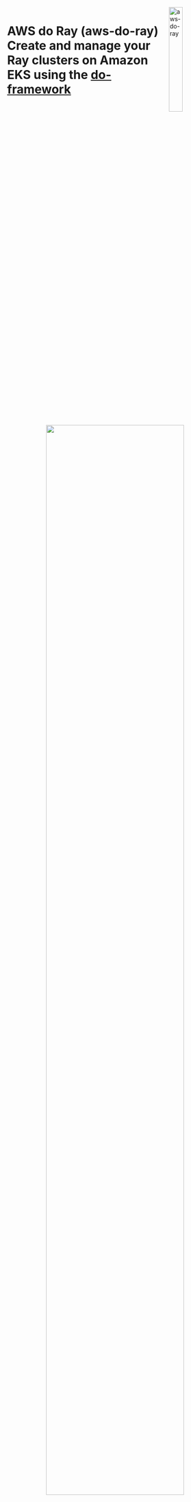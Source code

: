 <img alt="aws-do-ray" src="./img/aws-do-ray-1024.png" width="25%" align="right" />

# AWS do Ray (aws-do-ray) <br/> Create and manage your Ray clusters on Amazon EKS using the [do-framework](https://bit.ly/do-framework)

<center>
<img src="./img/architecture.png" width="80%"/>

Fig. 1 - Ray on EKS cluster sample
</center>
<br/>
<br/>


## Overview
The [`aws-do-ray`](https://bit.ly/aws-do-ray) project aims to simplify the deployment and scaling of distributed Python application using [Ray](https://www.ray.io/) on [Amazon Elastic Kubernetes Service](https://docs.aws.amazon.com/whitepapers/latest/overview-deployment-options/amazon-elastic-kubernetes-service.html) (Amazon EKS) or [Amazon SageMaker Hyperpod](https://aws.amazon.com/sagemaker/hyperpod/). While following the principles of the [do-framework](https://bit.ly/do-framework) and using the [Depend on Docker](https://github.com/iankoulski/depend-on-docker) template, it uses [Docker](https://docs.docker.com/get-docker/) to containerize all tools necessary to deploy and manage Ray clusters, jobs, and services. The `aws-do-ray` container shell is equipped with intuitive action scripts and comes pre-configured with convenient shortcuts which save extensive typing and increase productivity. This project provides a streamlined solution for administrators and developers, enabling them to focus on the task at hand, rather than infrastructure management. In summary, `aws-do-ray` is a simple, flexible, and universal DevOps solution for Ray workloads on AWS. 

## Prerequisites
The only prerequisites needed to run this project are:

* [AWS Account](https://signin.aws.amazon.com/signup?request_type=register)
* [EKS](https://bit.ly/do-eks) or [HyperPod](https://bit.ly/aws-do-hyperpod) cluster
* [Docker](https://docs.docker.com/get-docker/)

## Usage
 A typical workflow for the `aws-do-ray` project is described below.

<center>
<img src="./img/deployment.png" width="80%" />

Fig.2 - Typical workflow for the aws-do-ray project
</center>
<br/>
<br/>

To use the project, you can clone and configure it, then run the `./build.sh`, `./run.sh`, and `./exec.sh` scripts to open the `aws-do-ray` shell. Execute the `./setup-dependencies.sh` script, then from the raycluster directory execute `./raycluster-config.sh` and `./raycluster-create.sh`. Once the cluster is created, examples can be executed from the [jobs](https://github.com/aws-samples/aws-do-ray/tree/main/Container-Root/ray/raycluster/jobs) folder, submit one of the jobs using `./job-submit.sh <job-folder-name>

```bash
# Build and run container
git clone https://github.com/aws-samples/aws-do-ray
cd aws-do-ray
./config.sh
./build.sh
./run.sh
./exec.sh

# Create Ray cluster
./setup-dependencies.sh
cd raycluster
./raycluster-config.sh
./raycluster-create.sh
./raycluster-status.sh

# Run job
cd jobs
./job-submit.sh quickstart
./job-list.sh
```

## Configure

To configure your aws client, execute `aws configure` within the container shell, or outside the container, if you have aws CLI v2.x installed.

If you are not connected to an EKS cluster yet, follow the instructions [here](https://docs.aws.amazon.com/eks/latest/userguide/create-kubeconfig.html) to generate a `~/.kube/config` file. The project will automatically use the current kubernetes conext to retrieve the name of the EKS cluster it should connect to. Your current EKS cluser context can be displayed by using the following command: `kubectl config current-context`.

All configuration settings of the `aws-do-ray` project are centralized in its [`.env`](.env)) file. To review or change any of the settings, simply execute [`./config.sh`](./config.sh)).
The project automatically sets all variables, but you can manually override any of them by setting your preferred value in the `.env` file.

* AWS_REGION should match the AWS Region where the cluster is deployed.
* The AWS_EKS_CLUSTER setting should match the name of your existing EKS Cluster. 
* AWS_EKS_HYPERPOD_CLUSTER setting should match the name of your existing EKS Hyperpod Cluster
* CLUSTER_TYPE setting must either be "eks" or "hyperpod" depending on what type of cluster you are using.

To configure credentials of your aws client, run `aws configure`. Credentials you configure either on the host or in the containr will be mounted into the `aws-do-eks` container according to the `VOL_MAP` setting in [`.env`](.env). If you set the following environment variables `AWS_REGION`, `AWS_ACCESS_KEY_ID`, `AWS_SECRET_ACCESS_KEY`, and `AWS_SESSION_TOKEN`, they will be carried over into the `aws-do-ray` container when the `./run.sh` script is executed. 

## Build
This project follows the [Depend on Docker](https://github.com/iankoulski/depend-on-docker) template to build a container including all needed tools and utilities for creation and management of Ray. Please execute the [`./build.sh`](./build.sh) script to create the `aws-do-ray` container image and tag it using the registry and version tag specified in the project configuration. If desired, the image name or registry address can be modified in the project configuration file [`.env`](.env).
A pre-built `aws-do-ray` container is available on the [AWS public registry](https://gallery.ecr.aws/hpc-cloud/) 

## Run
The [`./run.sh`](./run.sh) script starts the project container. 
If you would like to run the pre-built `aws-do-ray` container, you can configure the project with `REGISTRY=public.ecr.aws/hpc-cloud/aws-do-ray`, prior to executing `./run.sh` or just execute the following command:

```bash
docker run --rm -it -v ${HOME}/.aws:/root/aws -v ${HOME}/.kube:/root/.kube --workdir /ray public.ecr.aws/hpc-cloud/aws-do-ray bash
```

## Status
To check the status of the container, execute [`./status.sh`](./status.sh). If the container is in the Exited state, it can be started with [`./start.sh`](./start.sh).

## Exec
After the container is started, use the [`./exec.sh`](./exec.sh) script to open a bash shell in the container. All necessary tools to allow creation, management, and operation of Ray are available in this shell. 

## Deploy KubeRay operator
Once you have opened the `aws-do-ray` shell you will be dropped in the [`/ray`](/Container-Root/ray/) directory where you will find the [`./setup-dependencies.sh`](/Container-Root/ray/setup-dependencies.sh) script. This deployment creates a `kuberay` namespace and a `kuberay-operator` pod in the kuberay namespace. It will then dynamically provision an FSx for Lustre volume for a shared file system in your Ray cluster. Upon successful deployment, you will have the kuberay operator pod running in the kuberay namespace, and a bound persistent volume claim (PVC) in your current namespace. To check the state of the kuberay-operator pod, use command: `kubectl -n kuberay get pods`, and to check the state of your PVC, please run `kubectl get pvc`.

### The KubeRay operator
>[!IMPORTANT]
>Please note that we advise to use `kuberay-operator` version $\geq$ 1.2.0. In this version the `raycluster_controller` was updated to support automatic eviction of Ray Pods in case of a pod failure (e.g. due to HW failure of the underlying EKS or HyperPod Node). In this case KubeRay will delete the Pod and create new Pods in the next reconciliation if necessary. This is particularly important and useful when deploying your RayCluster onto a SageMaker HyperPod cluster.

The KubeRay Operator gets deployed on the EKS cluster through the `./setup-dependencies.sh` script. KubeRay creates the following Custom Resource Definitions (CRDs): RayCluster, RayService, and RayJobs.

1. RayCluster: primary resource for managing Ray instances on Kubernetes. It represents a cluster of Ray nodes, including a head node and multiple worker nodes. The RayCluster CRD determines how the Ray nodes are set up, how they communicate, and how resources are allocated among them. The nodes in a Ray cluster manifest as pods in the EKS cluster.

3. RayJob: represents a single executable job that runs on a RayCluster. It is a higher-level abstraction used to submit tasks or batches of tasks that should be executed by the RayCluster.

5. RayService: Kubernetes resource that enables long-running Ray applications. It allows for the deployment of Ray applications that need to be exposed for external communication, typically through a service endpoint.

<center>
<img src="./img/CRDs2.png" width="80%" />

Fig.2 - Types of Ray custom resources in Kubernetes
</center>
<br/>
<br/>

The KubeRay operator relies on the Kubernetes API and works on EKS as well as HyperPod clusters with EKS support. 
A diagram showing deployment of Ray on SageMaker HyperPod is shown below.

<center>
<img src="./img/ray-hyperpod-arch.png" width="80%" />

Fig.3 - KubeRay operator deployment on SageMaker HyperPod EKS cluster
</center>
<br/>
<br/>

## Distributed training jobs
Additional information about your distributed training jobs.
1. From [Ray Documentation](https://docs.ray.io/en/latest/train/getting-started-pytorch.html), specifying a shared storage location (such as cloud storage or NFS) is optional for single-node clusters, but it is required for multi-node clusters. Using a local path will raise an error during checkpointing for multi-node clusters. This is why the [`./setup-dependencies.sh`](/Container-Root/ray/setup-dependencies.sh) script creates an FSx for Lustre volume. For other deployments, like S3 Mount point, please refer to the [`Deploy Scripts`](#deploy-scripts) section of this document. Once you have a shared storage path, use `storage_path` in the `RunConfig` of your Python training scripts to save checkpoints, logs, and model artifacts. By default, it points to your new FSx for Lustre mount.

2. Within the python code provided, you can also set num_workers to an int (the number of ray workers you are using) and use_gpu to a boolean (True or False, default is set to True). Default is num_workers=2 and use_gpu=True. 


## Create a RayCluster
Within the [`/ray`](/Container-Root/ray/) directory, you will find the [`/raycluster`](/Container-Root/ray/raycluster/) directory. This directory contains the following scripts:
- [`./raycluster-create.sh`](/Container-Root/ray/raycluster/raycluster-create.sh) : this script creates the ray cluster specified in the [`raycluster-template.yaml`](/Container-Root/ray/raycluster/raycluster-template.yaml) file. 
- [`./raycluster-delete.sh`](/Container-Root/ray/raycluster/delete-cluster.sh) : this script deletes the ray cluster specified in the [`raycluster-template.yaml`](/Container-Root/ray/raycluster/raycluster-template.yaml) file. 
- [`./raycluster-pods.sh`](/Container-Root/ray/raycluster/raycluster-pods.sh) : this script allows you to see your currently running pods(or nodes) of your raycluster.
- [`./raycluster-status.sh`](/Container-Root/ray/raycluster/raycluster-status.sh) : this script retrieves the status of your current raycluster. 
- You can run [`re`] to expose ray cluster to port :8265, and [`rh`] to hide it. This is also done automatically when needed by other scripts.
- [`./raycluster-config.sh`](/Container-Root/ray/raycluster/raycluster-config.sh) : run this to edit the [`raycluster-template.yaml`](/Container-Root/ray/raycluster/raycluster-template.yaml), or simply open the [`raycluster-template.yaml`](/Container-Root/ray/raycluster/raycluster-template.yaml) in your favorite editor.
- [`raycluster-template.yaml`](/Container-Root/ray/RayCluster/raycluster-template.yaml) : a default ray cluster configuration with every option you can have in a ray cluster. "Batteries included but swappable". 
- [`raycluster-template-autoscaler.yaml`](/Container-Root/ray/raycluster/raycluster-template-autoscaler.yaml) : the same ray cluster configuration but with the ray autoscaler enabled.
- [`./jobs/job-submit.sh <job>`](/Container-Root/ray/raycluster/jobs/job-submit.sh) : this script allows you to submit a Python Script for a job. You can put your code within the [`/jobs`](/Container-Root/ray/raycluster/jobs/) section of the repo with a directory named after the script you want to execute, with that script within that directory. Or you can submit it via file system that has your script that is attached to your ray pods. 
	- If your script is in the [`/jobs`](/Container-Root/ray/raycluster/jobs/) folder, it will submit the ray job via the ray job submission SDK (dashboard must be exposed via [`re`](/Container-Root/ray/ops/ray-expose.sh)) or it will submit directly through the head pod. Just run `./job-submit.sh <script name>`. Ex/ `./job-submit.sh dt-pytorch`.
	- If your script is in a file system that is attached to your ray pods, it you must specify the directory that the script is in relative to your head pod. Run `./job-submit.sh <script name> <directory>`. Ex/ `./job-submit.sh dt-pytorch fsx/code/dt-pytorch` where my dt-pytorch.py file is located in directory fsx/code/dt-pytorch. 

### RayCluster template
For everything you need to know about the details of a RayCluster configuration, please refer to the comments in the template, as well as this [doc](https://docs.ray.io/en/latest/cluster/kubernetes/user-guides/config.html). But as a quick reference, here are the main concepts in the template:
* metadata: name: 
    * This is where you can name your raycluster.
* nodeSelector in both headGroupSpec and workerGroupSpecs:
    * This is where you can specify which nodes your head pod and worker pods get assigned to. Preferably assign the worker group pods to the nodes with GPU's. 
* replicas
    * This defines how many min, max, and desired worker pods are in your RayCluster. 
* containers: resources: limits/requests:
    * These fields are under both headGroupSpec and workerGroupSpecs and these values set resource limits and requests for your pods. Please confirm your node resource capabilities before setting these values.
* containers: image: 
    * This is the container image each pod runs. It is best practice that the head pod and worker pods use the same container image, ex/ "rayproject/ray-ml:latest"
* containers: env: name: (AWS KEYS)
    * After deploying your kubectl secrets by running [`./deploy/kubectl-secrets/kubectl-secret-keys.sh`](./Container-Root/ray/deploy/kubectl-secrets/kubectl-secret-keys.sh) your Ray pods will now have IAM permissions to access other buckets/filesystems/etc. If this is needed, please uncomment this section out in the template. 
* volumeMounts and volumes under headGroupSpec and workerGroupSpecs
    * This is where you can mount volumes like S3, EFS, FSx for Lustre on to your pods.
This is needed for multi node distributed training jobs.

### Ray dashboard
In order to access the Ray Dashboard, the Istio Ingress Gateway service of the Ray deployment needs to be exposed outside the cluster. In a production deployment typically an Application Load Balancer (ALB) is used, however this requires a DNS domain registration and a matching SSL certificate.

For an easy way to expose the Ray Dashboard, we can use kubectl port-forward. To start the port-forward, simply execute `ray-expose.sh` or `re`. To stop the port-forward, simply execute `ray-hide.sh` or `rh`.

If you are on a machine with its own browser, just navigate to http://localhost:8265 to open the Ray Dashboard.

<center>
<img src="./img/dashboard.png" width="80%" />

Fig.4 - Ray Dashboard Overview
</center> 
<br/>
<br/>

<center>
<img src="./img/dashboard-jobs.png" width="80%" />

Fig.5 - Ray Dashboard Jobs
</center> 
<br/>
<br/>

<center>
<img src="./img/dashboard-metrics.png" width="80%" />

Fig.6 - Ray Dashboard Metrics
</center>
<br/>
<br/>

## Create a RayJob
Within the [`/ray`](/Container-Root/ray/) directory, you will find the [`/rayjob`](/Container-Root/ray/rayjob/) directory. Within this directory, you will find these scripts:
- [`./rayjob-create.sh <Job>`](/Container-Root/ray/rayjob/rayjob-create.sh) : this script creates the rayjob. This consists of a RayJob and a RayCluster. The RayJob manages the RayCluster. 
- [`./rayjob-delete.sh`](/Container-Root/ray/rayjob/rayjob-delete.sh) : this script deletes the rayjob speficied in the [`rayjob-template.yaml`](/Container-Root/ray/RayJob/rayjob-template.yaml)
- [`./rayjob-logs.sh](/Container-Root/ray/rayjob/rayjob-logs.sh) : this script allows you to see the logs of your rayjob.
- [`./rayjob-pods.sh`](/Container-Root/ray/rayjob/rayjob-pods.sh) : this script allows you to see your currently running pods of your rayjob.
- [`./rayjob-status.sh`](/Container-Root/ray/rayjob/rayjob-status.sh) : this script retrieves the status of your current rayjob. 
- [`rayjob-template.yaml`](/Container-Root/ray/rayjob/rayjob-template.yaml): a default rayjob configuration with every option you can have in a rayjob. "Batteries included but swappable and/or removable". the ray cluster aspect of it is the same as [`raycluster-template.yaml`](/Container-Root/ray/raycluster/raycluster-template.yaml).
- Please run [`re`] to expose ray cluster to port :8265, and [`rh`] to stop expose. 


### RayJob documentation
You can find RayJob Documentation [here](https://docs.ray.io/en/latest/cluster/kubernetes/getting-started/rayjob-quick-start.html)


## Create a RayService
Within the [`/ray`](/Container-Root/ray/) directory, you will find the [`/rayservice`](/Container-Root/ray/rayservice/) directory, which contains the following scripts:
- [`./rayservice-create.sh <model>`](/Container-Root/ray/rayservice/rayservice-create.sh) : this script creates a rayservice cluster and exposes the service port for querying your served model.
- [`./rayservice-test.sh <model>`](/Container-Root/ray/rayservice/rayservice-test.sh) : this script sends the query specificed in the [`<model>/<model>_req.py] file to your rayservice cluster. Feel free to edit the query before running this script. 
- [`./rayjob-delete.sh <model>`](/Container-Root/ray/rayservice/rayservice-delete.sh) : this script deletes the rayservice speficied.
- [`./rayservice-status.sh](/Container-Root/ray/rayservice/rayservice-status.sh) : this script allows you to see the status of your rayservice cluster.

### Ray Serve QuickStart
RayServe Quickstart on Kubernetes can be found [here](https://docs.ray.io/en/latest/serve/production-guide/kubernetes.html)

### Serve Config V2 Section of RayServe Template
This section defines the configuration for Ray Serve applications. More details [here](https://docs.ray.io/en/latest/serve/production-guide/config.html). 

**applications**: A list of applications to be deployed.
- **name**: The name of the application, in this case, `image_classifier`.
- **import_path**: The import path for the application's module, `serve-train-images.app`.
- **route_prefix**: The route prefix for accessing the application, `/classify`.
- **runtime_env**: Specifies the runtime environment for the application.
    - **working_dir**: The working directory for the application, specified as an S3 path.
    - **pip**: A list of Python packages to be installed in the runtime environment.
- **deployments**: A list of deployments for the application.
    - **name**: The name of the deployment, `ImageClassificationModel`.
    - **num_replicas**: The number of replicas for the deployment, set to `1`.
    - **ray_actor_options**: Options for the Ray actors.
        - **num_cpus**: The number of CPUs allocated for each actor, set to `1`.


## Deploy scripts

### Prometheus & Grafana
The `aws-do-ray` project provides an example setup to monitor Ray clusters in Kubernetes using Prometheus & Grafana.

Action scripts are located in the [`/ray/deploy/prometheus`](/Container-Root/ray/deploy/prometheus/) folder. 

- [`./deploy-prometheus.sh`](/Container-Root/ray/deploy/prometheus/deploy-prometheus.sh) : deploys all prometheus/grafana pods in order to scrape your Ray pod metrics
- [`./expose-prometheus.sh`](/Container-Root/ray/deploy/prometheus/expose.sh) port forwards the prometheus/grafana dashbaord so you can open the UI locally
In order to see data on your Ray dashboard, please follow these steps:
	- Sign in with username: `admin`, password: `prom-operator`
	- Import Grafana dashboard file ‘dashboard_default.json’. Click “dashboards” → “new” → import → “upload json” from [`ray/deploy/prometheus/kuberay/config/grafana/default_grafana_dashboard.json`](/Container-Root/ray/deploy/prometheus/kuberay/config/grafana/default_grafana_dashboard.json)
	- After reloading the page in your browser, you should be able to see the Grafana metrics on the Ray dashboard

<center><img src="./img/dashboard-prometheus.png" width="80%" /></center> <br/>
<center>Fig.6 - Ray Dashboard Prometheus & Grafana Metrics</center> <br/>

### Kubectl secrets
The [`/ray/deploy/kubectl-secrets`](/Container-Root/ray/deploy/kubectl-secrets/) folder contains the following script:

[`./kubectl-secret-keys.sh`](/Container-Root/ray/deploy/kubectl-secrets/kubectl-secret-keys.sh) : creates a kubectl secret for cases when python code needs access to your AWS credentials. 

### S3 Mountpoint
The [`/ray/deploy/s3-mountpoint`](/Container-Root/ray/deploy/s3-mountpoint/) folder contains the following scripts:

[`./deploy.sh`](/Container-Root/ray/deploy/s3-mountpoint/deploy.sh): creates an IAM OIDC identity provider for your cluster, creates an IAM policy, creates an IAM role, and installs the mountpoint for Amazon S3 CSI driver. **Please ensure you have either exported `S3_BUCKET_NAME` as an environment variable, or manually replaced `$S3_BUCKET_NAME` in the [`./deploy.sh`](/Container-Root/ray/deploy/s3-mountpoint/deploy.sh) script.**

[`./s3-create.sh`](/Container-Root/ray/deploy/s3-mountpoint/s3-create.sh): creates a PV and a PVC which you can then use to mount to your ray pods within the "volumes" section in your raycluster template. 


### FSx for Lustre
Related scripts are found in the [`/ray/deploy/fsx`](/Container-Root/ray/deploy/fsx/) folder. 

Please ensure your "AWS_EKS_CLUSTER" and "AWS_REGION" are set in your .env file. If not, you can manually set these variables within the deploy.sh code. 

[`./deploy.sh`](/Container-Root/ray/deploy/fsx/deploy.sh): creates an IAM OIDC identity provider for your cluster, deploys FSx for Lustre CSI driver, and creates an IAM role bound to the service account used by the driver. 

The [Amazon FSx for Lustre CSI driver](https://github.com/kubernetes-sigs/aws-fsx-csi-driver) presents you with two options for provisioning a file system. 

_Dynamic provisioning_: This option leverages Persistent Volume Claims (PVCs) in Kubernetes. You define a PVC with desired storage specifications. The CSI Driver automatically provisions the FSx file system for you based on the PVC request. This allows for easier scaling and eliminates the need to manually create file systems.

_Static provisioning_: In this method, you manually create the FSx file system before using the CSI Driver. You'll need to configure details like subnet ID and security groups for the file system. Then, you can use the Driver to bing the PV to a PVC and mount this pre-created file system within your container as a volume.

#### Dynamic Provisioning

The [`setup-dependencies.sh`](/Container-Root/ray/setup-dependencies.sh) script creates a dynamic FSxL volume, but this can also be done independently.

If you would like to use dynamic provisioning, ensure you have your desired configuration in [`dynamic-storageclass.yaml`](/Container-Root/ray/deploy/fsx/dynamic-storageclass.yaml) as well as inputting your "subnetID" and your "securityGroupIds". 

These variables are retrieved once the container is built and set as environment variables... but if you'd like them to be altered, you can change $SUBNET_ID and $SECURITYGROUP_ID in [`dynamic-storageclass.yaml`](/Container-Root/ray/deploy/fsx/dynamic-storageclass.yaml)

* subnetId - The subnet ID that the FSx for Lustre filesystem should be created inside. Using the $SUBNET_ID environment variable, we are referencing the same private subnet that was used for EKS or EKS HyperPod cluster creation.

* securityGroupIds - A list of security group IDs that should be attached to the filesystem. Using the $SECURITY_GROUP environment variable, we are referencing the same security group that was use for EKS or EKS HyperPod cluster creation.

Once the storage class has been configured, you can run [`./dynamic-create.sh`](/Container-Root/ray/deploy/fsx/dynamic-create.sh) to create an FSxL volume.


#### Static Provisioning

If you would like to use static provisioning, ensure you your volumeHandle: is set with your FSx file system ID, dnsname: is set with your FSx file system DNS name, and your mountname: is set with your FSx file system mount name in ['static-pv.yaml'](/Container-Root/ray/deploy/fsx/static-pv.yaml). Also ensure that your fileSystemId: is set with your FSx file system ID, subnetId: is set with your subnet ID, and your securityGroupIds: are set with your security group ID(s) within [`static-storageclass.yaml`](/Container-Root/ray/deploy/fsx/static-storageclass.yaml). 

Running [`./static-create.sh`](/Container-Root/ray/deploy/fsx/static-create.sh) creates a PV and a PVC which you can then use to mount to your Ray pods within the "volumes" section in your raycluster template. 

## Container command reference
The project home folder offers a number of additional scripts for management of the aws-do-ray container.
- [`./config.sh`](./config.sh) – configure aws-do-ray project settings interactively
- [`./build.sh`](./build.sh) – build aws-do-ray container image
- [`./push.sh`](./push.sh) – push aws-do-ray container image to configured registry
- [`./pull.sh`](./pull.sh) – pull aws-do-ray container image from a configured existing registry
- [`./run.sh`](./run.sh) – run aws-do-ray container
- [`./status.sh`](./status.sh) – show logs of the running aws-do-ray container
- [`./logs.sh`](./logs.sh) – show logs of the running aws-do-ray container
- [`./start.sh`](./start.sh) – start the aws-do-ray container if it is currently in “Exited” status
- [`./exec.sh`](./exec.sh) – execute a command inside the running aws-do-ray container, the default command is bash
- [`./stop.sh`](./stop.sh) – stop and remove the aws-do-ray container
- [`./test.sh`](./test.sh) – run container unit tests


## Troubleshooting
* Worker pods can't be scheduled to worker nodes
	* This can be due to taints present on your nodes or tolerations missing from your pods. Make sure worker node group contains the taints that are specified as tolerations in the ray cluster yaml. Alternatively, you can take out the taints and tolerations all together. 

* Error: You must be logged in to the server (Unauthorized)
    * Ensure you are connected to the right AWS account, please run `aws sts get-caller-identity` in the terminal to verify your current identity
    * Ensure you are connected to the right EKS cluster and region, please run `kubectl config current-context` to check the current context and `aws eks update-kubeconfig --region <region-code> --name <my-cluster>` to change the current context if needed.

* EKS API Serve Unauthorized Error (trouble accessing ray cluster from another EC2 instance)
    * [`Create access entry in EKS`](https://repost.aws/knowledge-center/eks-api-server-unauthorized-error)

* [`An error occurred (InvalidClientTokenId) when calling the GetCallerIdentity operation: The security token included in the request is invalid`]
    * You may need to run [`unset AWS_PROFILE`] to rely on the AWS credentials provided through the environment variables rather than the default profile in ~/.aws/credentials or ~/.aws/config.
    * You man need to delete ACCESS_TOKEN from your ~/.aws/credentials file if your token has expired


## Security

See [CONTRIBUTING](CONTRIBUTING.md#security-issue-notifications) for more information.

## License

This project is licensed under the MIT-0 License. See the [LICENSE](LICENSE) file.

## Disclaimer

This sample code should not be used in production accounts, on production workloads, or on production or other critical data. You are responsible for testing, securing, and optimizing the sample code as appropriate for production-grade use based on your specific quality control practice and standards.

## References

* [Docker](https://docker.com)
* [Kubernetes](https://kubernetes.io)
* [Amazon Web Services (AWS)](https://aws.amazon.com/)
* [Amazon EC2 instance types](https://aws.amazon.com/ec2/instance-types/)
* [Amazon Elastic Kubernetes Service (EKS)](https://aws.amazon.com/eks)
* [do-framework](https://bit.ly/do-framework)
* [Depend on Docker](https://github.com/iankoulski/depend-on-docker)
* [Ray documentation](https://docs.ray.io/en/latest/ray-overview/index.html)
* [Ray project](https://github.com/ray-project)
* [Ray on EKS](https://awslabs.github.io/data-on-eks/docs/blueprints/ai-ml/ray)
* [SageMaker HyperPod](https://aws.amazon.com/sagemaker/hyperpod/)
* [aws-do-hyperpod](https://bit.ly/aws-do-hyperpod)

## Credits
* Mark Vinciguerra - @mvincig
* Alex Iankoulski - @iankouls
* Florian Stahl - @flostahl
* Milena Boytchef - @boytchef
